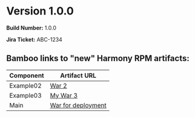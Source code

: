 # Version 1.0.0

**Build Number:** 1.0.0

**Jira Ticket:** ABC-1234

## Bamboo links to "new" Harmony RPM artifacts: 

| Component | Artifact URL  | 
|---|---|
|  Example02 | [War  2](http://3.137.150.78:8085/browse/RXDEM-E2-2/artifact/shared/War--2/rxdemo-api.war) | 
|  Example03 | [My War  3](http://3.137.150.78:8085/browse/RXDEM-E3-3/artifact/shared/My-War--3/rxdemo-api.war) | 
|  Main | [War for deployment](http://3.137.150.78:8085/browse/RXDEM-MAIN-17/artifact/shared/War-for-deployment/rxdemo-api.war) | 



